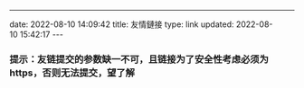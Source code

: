 ---
date: 2022-08-10 14:09:42
title: 友情鏈接
type: link
updated: 2022-08-10 15:42:17
---<div id="qexo-friends"></div>
<link rel="stylesheet" href="https://gcore.jsdelivr.net/npm/qexo-static@1.1.3/hexo/friends/friends.css"/>
<script src="https://gcore.jsdelivr.net/npm/qexo-static@1.1.3/hexo/friends/friends.js"></script>
<script>loadQexoFriends("qexo-friends", "https://qqexo.vercel.app")</script>
<h3>提示：友链提交的参数缺一不可，且链接为了安全性考虑必须为https，否则无法提交，望了解</h3>
<div id="friends-api"></div>
<script src="https://unpkg.com/qexo-friends/friends-api.js"></script>
<script>qexo_friend_api("friends-api","https://qqexo.vercel.app");</script>
